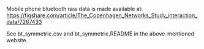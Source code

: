 Mobile phone bluetooth raw data is made available at:
https://figshare.com/article/The_Copenhagen_Networks_Study_interaction_data/7267433 

See bt_symmetric.csv and bt_symmetric.README in the above-mentioned website.
